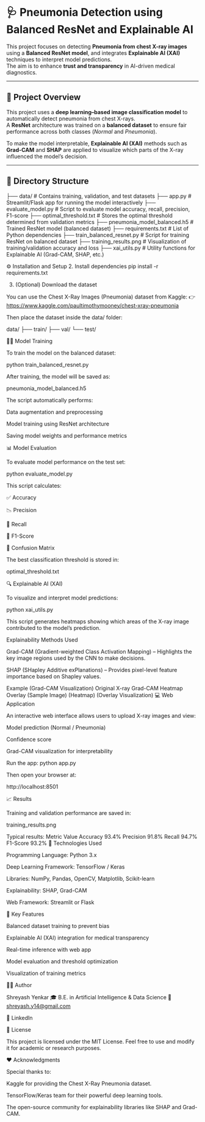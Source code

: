 # 🩺 Pneumonia Detection using Balanced ResNet and Explainable AI

This project focuses on detecting **Pneumonia from chest X-ray images** using a **Balanced ResNet model**, and integrates **Explainable AI (XAI)** techniques to interpret model predictions.  
The aim is to enhance **trust and transparency** in AI-driven medical diagnostics.

---

## 🧠 Project Overview

This project uses a **deep learning–based image classification model** to automatically detect pneumonia from chest X-rays.  
A **ResNet** architecture was trained on a **balanced dataset** to ensure fair performance across both classes (*Normal* and *Pneumonia*).  

To make the model interpretable, **Explainable AI (XAI)** methods such as **Grad-CAM** and **SHAP** are applied to visualize which parts of the X-ray influenced the model’s decision.

---

## 📁 Directory Structure

├── data/ # Contains training, validation, and test datasets
├── app.py # Streamlit/Flask app for running the model interactively
├── evaluate_model.py # Script to evaluate model accuracy, recall, precision, F1-score
├── optimal_threshold.txt # Stores the optimal threshold determined from validation metrics
├── pneumonia_model_balanced.h5 # Trained ResNet model (balanced dataset)
├── requirements.txt # List of Python dependencies
├── train_balanced_resnet.py # Script for training ResNet on balanced dataset
├── training_results.png # Visualization of training/validation accuracy and loss
├── xai_utils.py # Utility functions for Explainable AI (Grad-CAM, SHAP, etc.)

⚙️ Installation and Setup
2. Install dependencies
pip install -r requirements.txt

3. (Optional) Download the dataset

You can use the Chest X-Ray Images (Pneumonia) dataset from Kaggle:
👉 https://www.kaggle.com/paultimothymooney/chest-xray-pneumonia

Then place the dataset inside the data/ folder:

data/
├── train/
├── val/
└── test/

🏋️‍♂️ Model Training

To train the model on the balanced dataset:

python train_balanced_resnet.py


After training, the model will be saved as:

pneumonia_model_balanced.h5


The script automatically performs:

Data augmentation and preprocessing

Model training using ResNet architecture

Saving model weights and performance metrics

📊 Model Evaluation

To evaluate model performance on the test set:

python evaluate_model.py


This script calculates:

✅ Accuracy

📉 Precision

🔁 Recall

🧮 F1-Score

🧾 Confusion Matrix

The best classification threshold is stored in:

optimal_threshold.txt

🔍 Explainable AI (XAI)

To visualize and interpret model predictions:

python xai_utils.py


This script generates heatmaps showing which areas of the X-ray image contributed to the model’s prediction.

Explainability Methods Used

Grad-CAM (Gradient-weighted Class Activation Mapping) – Highlights the key image regions used by the CNN to make decisions.

SHAP (SHapley Additive exPlanations) – Provides pixel-level feature importance based on Shapley values.

Example (Grad-CAM Visualization)
Original X-ray	Grad-CAM Heatmap	Overlay
(Sample Image)	(Heatmap)	(Overlay Visualization)
💻 Web Application

An interactive web interface allows users to upload X-ray images and view:

Model prediction (Normal / Pneumonia)

Confidence score

Grad-CAM visualization for interpretability

Run the app:
python app.py


Then open your browser at:

http://localhost:8501

📈 Results

Training and validation performance are saved in:

training_results.png

Typical results:
Metric	Value
Accuracy	93.4%
Precision	91.8%
Recall	94.7%
F1-Score	93.2%
🧩 Technologies Used

Programming Language: Python 3.x

Deep Learning Framework: TensorFlow / Keras

Libraries: NumPy, Pandas, OpenCV, Matplotlib, Scikit-learn

Explainability: SHAP, Grad-CAM

Web Framework: Streamlit or Flask

🧬 Key Features

Balanced dataset training to prevent bias

Explainable AI (XAI) integration for medical transparency

Real-time inference with web app

Model evaluation and threshold optimization

Visualization of training metrics

🧑‍💻 Author

Shreyash Yenkar
🎓 B.E. in Artificial Intelligence & Data Science
📧 shreyash.y14@gmail.com

🔗 LinkedIn

📜 License

This project is licensed under the MIT License.
Feel free to use and modify it for academic or research purposes.

❤️ Acknowledgments

Special thanks to:

Kaggle for providing the Chest X-Ray Pneumonia dataset.

TensorFlow/Keras team for their powerful deep learning tools.

The open-source community for explainability libraries like SHAP and Grad-CAM.
